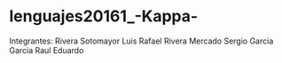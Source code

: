 # lenguajes20161_-Kappa-
Integrantes:
Rivera Sotomayor Luis Rafael
Rivera Mercado Sergio
Garcia Garcia Raul Eduardo
